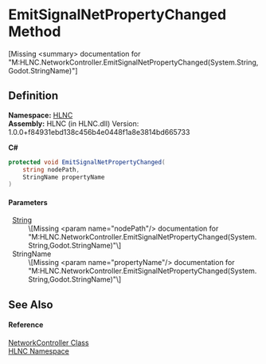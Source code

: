 # EmitSignalNetPropertyChanged Method


\[Missing &lt;summary&gt; documentation for "M:HLNC.NetworkController.EmitSignalNetPropertyChanged(System.String,Godot.StringName)"\]



## Definition
**Namespace:** <a href="N_HLNC">HLNC</a>  
**Assembly:** HLNC (in HLNC.dll) Version: 1.0.0+f84931ebd138c456b4e0448f1a8e3814bd665733

**C#**
``` C#
protected void EmitSignalNetPropertyChanged(
	string nodePath,
	StringName propertyName
)
```



#### Parameters
<dl><dt>  <a href="https://learn.microsoft.com/dotnet/api/system.string" target="_blank" rel="noopener noreferrer">String</a></dt><dd>\[Missing &lt;param name="nodePath"/&gt; documentation for "M:HLNC.NetworkController.EmitSignalNetPropertyChanged(System.String,Godot.StringName)"\]</dd><dt>  StringName</dt><dd>\[Missing &lt;param name="propertyName"/&gt; documentation for "M:HLNC.NetworkController.EmitSignalNetPropertyChanged(System.String,Godot.StringName)"\]</dd></dl>

## See Also


#### Reference
<a href="T_HLNC_NetworkController">NetworkController Class</a>  
<a href="N_HLNC">HLNC Namespace</a>  
